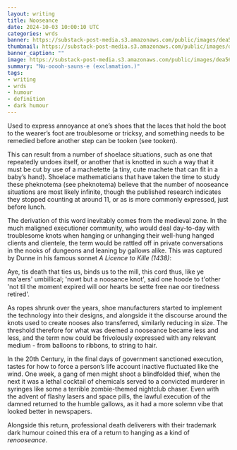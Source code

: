 ```yaml
---
layout: writing
title: Nooseance
date: 2024-10-03 10:00:10 UTC
categories: wrds
banner: https://substack-post-media.s3.amazonaws.com/public/images/dea5652a-8aa0-434e-9cdc-041a7d1d247d_1024x1024.jpeg
thumbnail: https://substack-post-media.s3.amazonaws.com/public/images/dea5652a-8aa0-434e-9cdc-041a7d1d247d_1024x1024.jpeg
banner_caption: "" 
image: https://substack-post-media.s3.amazonaws.com/public/images/dea5652a-8aa0-434e-9cdc-041a7d1d247d_1024x1024.jpeg
summary: "Nu·ooooh·sauns·e (exclamation.)"
tags:
- writing
- wrds
- humour
- definition
- dark humour
---
```


Used to express annoyance at one’s shoes that the laces that hold the boot to the wearer’s foot are troublesome or tricksy, and something needs to be remedied before another step can be tooken (see tooken).

This can result from a number of shoelace situations, such as one that repeatedly undoes itself, or another that is knotted in such a way that it must be cut by use of a machetette (a tiny, cute machete that can fit in a baby’s hand). Shoelace mathematicians that have taken the time to study these pheknotema (see pheknotema) believe that the number of nooseance situations are most likely infinite, though the published research indicates they stopped counting at around 11, or as is more commonly expressed, just before lunch.

The derivation of this word inevitably comes from the medieval zone. In the much maligned executioner community, who would deal day-to-day with troublesome knots when hanging or unhanging their well-hung hanged clients and clientele, the term would be rattled off in private conversations in the nooks of dungeons and leaning by gallows alike. This was captured by Dunne in his famous sonnet *A Licence to Kille (1438)*:

Aye, tis death that ties us,
binds us to the mill,
this cord thus,
like ye ma'aers' umbillical;
'nowt but a noosance knot',
said one hoode to t'other
'not til the moment expired
will oor hearts be sette free
nae oor tiredness retired'.

As ropes shrunk over the years, shoe manufacturers started to implement the technology into their designs, and alongside it the discourse around the knots used to create nooses also transferred, similarly reducing in size. The threshold therefore for what was deemed a nooseance became less and less, and the term now could be frivolously expressed with any relevant medium - from balloons to ribbons, to string to hair.

In the 20th Century, in the final days of government sanctioned execution, tastes for how to force a person’s life account inactive fluctuated like the wind. One week, a gang of men might shoot a blindfolded thief, when the next it was a lethal cocktail of chemicals served to a convicted murderer in syringes like some a terrible zombie-themed nightclub chaser. Even with the advent of flashy lasers and space pills, the lawful execution of the damned returned to the humble gallows, as it had a more solemn vibe that looked better in newspapers. 

Alongside this return, professional death deliverers with their trademark dark humour coined this era of a return to hanging as a kind of *renooseance*.
